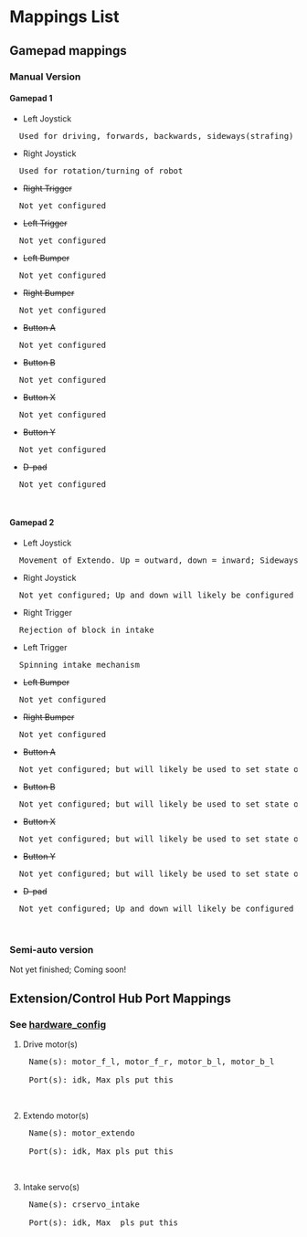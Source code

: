 # Mappings List

## Gamepad mappings <br />
### Manual Version
#### Gamepad 1
* Left Joystick
<pre>
  Used for driving, forwards, backwards, sideways(strafing)
</pre>
* Right Joystick
<pre>
  Used for rotation/turning of robot
</pre>
* ~~Right Trigger~~
<pre>
  Not yet configured
</pre>
* ~~Left Trigger~~
<pre>
  Not yet configured
</pre>
* ~~Left Bumper~~
<pre>
  Not yet configured
</pre>
* ~~Right Bumper~~
<pre>
  Not yet configured
</pre>
* ~~Button A~~
<pre>
  Not yet configured
</pre>
* ~~Button B~~
<pre>
  Not yet configured
</pre>
* ~~Button X~~
<pre>
  Not yet configured
</pre>
* ~~Button Y~~
<pre>
  Not yet configured
</pre>
* ~~D-pad~~
<pre>
  Not yet configured
</pre><br />

#### Gamepad 2
* Left Joystick
<pre>
  Movement of Extendo. Up = outward, down = inward; Sideways movement of joystick not configured to function.
</pre>
* Right Joystick
<pre>
  Not yet configured; Up and down will likely be configured for vertical slides.
</pre>
* Right Trigger
<pre>
  Rejection of block in intake
</pre>
* Left Trigger
<pre>
  Spinning intake mechanism
</pre>
* ~~Left Bumper~~
<pre>
  Not yet configured
</pre>
* ~~Right Bumper~~
<pre>
  Not yet configured
</pre>
* ~~Button A~~
<pre>
  Not yet configured; but will likely be used to set state of rotating arm.
</pre>
* ~~Button B~~
<pre>
  Not yet configured; but will likely be used to set state of rotating arm.
</pre>
* ~~Button X~~
<pre>
  Not yet configured; but will likely be used to set state of rotating arm.
</pre>
* ~~Button Y~~
<pre>
  Not yet configured; but will likely be used to set state of rotating arm.
</pre>
* ~~D-pad~~
<pre>
  Not yet configured; Up and down will likely be configured to endgame hang, while left and right control movement of claw.
</pre><br />
### Semi-auto version<br />
Not yet finished; Coming soon!

## Extension/Control Hub Port Mappings<br />
### See <a href="https://github.com/maximusxiao/offseason/blob/master/TeamCode/src/main/res/xml/hardware_config.xml">hardware_config</a>
1. Drive motor(s)<br />
  <pre>
    Name(s): motor_f_l, motor_f_r, motor_b_l, motor_b_l<br />
    Port(s): idk, Max pls put this<br />
  </pre>
2. Extendo motor(s)<br />
  <pre>
    Name(s): motor_extendo<br />
    Port(s): idk, Max pls put this<br />
  </pre>
3. Intake servo(s)<br />
  <pre>
    Name(s): crservo_intake<br />
    Port(s): idk, Max  pls put this<br />
  </pre>

